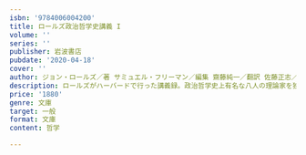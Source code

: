 ```yaml
---
isbn: '9784006004200'
title: ロールズ政治哲学史講義 I
volume: ''
series: ''
publisher: 岩波書店
pubdate: '2020-04-18'
cover: ''
author: ジョン・ロールズ／著 サミュエル・フリーマン／編集 齋藤純一／翻訳 佐藤正志／翻訳 ほか
description: ロールズがハーバードで行った講義録。政治哲学史上有名な八人の理論家を独自の視点からとりあげる。
price: '1880'
genre: 文庫
target: 一般
format: 文庫
content: 哲学

---
```

